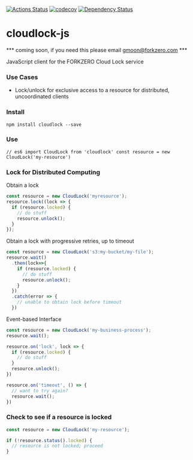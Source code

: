 [![Actions Status](https://github.com/forkzero/cloudlock-js/workflows/Node%20CI/badge.svg)](https://github.com/forkzero/cloudlock-js/actions)
[![codecov](https://codecov.io/gh/forkzero/cloudlock-js/branch/master/graph/badge.svg)](https://codecov.io/gh/forkzero/cloudlock-js)
[![Dependency Status][david-image]][david-url]

# cloudlock-js
*** coming soon, if you need this please email gmoon@forkzero.com ***

JavaScript client for the FORKZERO Cloud Lock service

### Use Cases
* Lock/unlock for exclusive access to a resource for distributed, uncoordinated clients

### Install
`npm install cloudlock --save`

### Use
`// es6
import CloudLock from 'cloudlock'
const resource = new CloudLock('my-resource')`

### Lock for Distributed Computing
Obtain a lock
```javascript
const resource = new CloudLock('myresource');
resource.lock((lock => {
  if (resource.locked) {
    // do stuff
    resource.unlock();
  } 
});
```

Obtain a lock with progressive retries, up to timeout
```javascript
const resource = new CloudLock('s3:my-bucket/my-file');
resource.wait()
  .then(lock=>{
    if (resource.locked) {
      // do stuff
      resource.unlock();
    }
  })
  .catch(error => {
    // unable to obtain lock before timeout
  })
```

Event-based Interface
```javascript
const resource = new CloudLock('my-business-process');
resource.wait();

resource.on('lock', lock => {
  if (resource.locked) {
    // do stuff
  }
  resource.unlock();
})

resource.on('timeout', () => {
  // want to try again?
  resource.wait();
})
```

### Check to see if a resource is locked
```javascript
const resource = new CloudLock('my-resource');

if (!resource.status().locked) {
  // resource is not locked; proceed
}
```
[david-image]: https://david-dm.org/forkzero/cloudlock-js.svg
[david-url]: https://david-dm.org/forkzero/cloudlock-js/